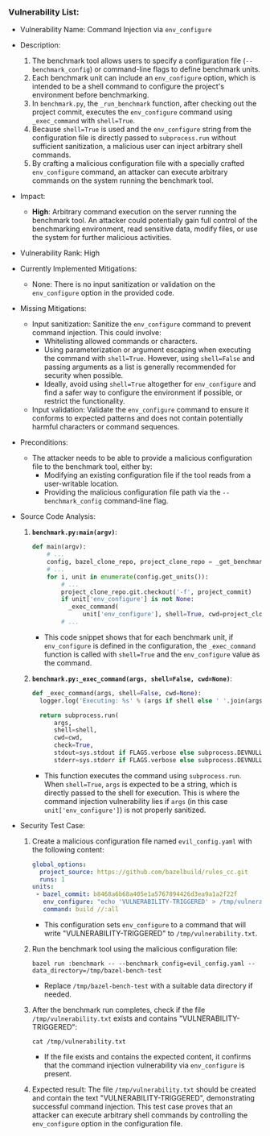 ### Vulnerability List:

- Vulnerability Name: Command Injection via `env_configure`

- Description:
    1. The benchmark tool allows users to specify a configuration file (`--benchmark_config`) or command-line flags to define benchmark units.
    2. Each benchmark unit can include an `env_configure` option, which is intended to be a shell command to configure the project's environment before benchmarking.
    3. In `benchmark.py`, the `_run_benchmark` function, after checking out the project commit, executes the `env_configure` command using `_exec_command` with `shell=True`.
    4. Because `shell=True` is used and the `env_configure` string from the configuration file is directly passed to `subprocess.run` without sufficient sanitization, a malicious user can inject arbitrary shell commands.
    5. By crafting a malicious configuration file with a specially crafted `env_configure` command, an attacker can execute arbitrary commands on the system running the benchmark tool.

- Impact:
    - **High**: Arbitrary command execution on the server running the benchmark tool. An attacker could potentially gain full control of the benchmarking environment, read sensitive data, modify files, or use the system for further malicious activities.

- Vulnerability Rank: High

- Currently Implemented Mitigations:
    - None: There is no input sanitization or validation on the `env_configure` option in the provided code.

- Missing Mitigations:
    - Input sanitization: Sanitize the `env_configure` command to prevent command injection. This could involve:
        - Whitelisting allowed commands or characters.
        - Using parameterization or argument escaping when executing the command with `shell=True`. However, using `shell=False` and passing arguments as a list is generally recommended for security when possible.
        - Ideally, avoid using `shell=True` altogether for `env_configure` and find a safer way to configure the environment if possible, or restrict the functionality.
    - Input validation: Validate the `env_configure` command to ensure it conforms to expected patterns and does not contain potentially harmful characters or command sequences.

- Preconditions:
    - The attacker needs to be able to provide a malicious configuration file to the benchmark tool, either by:
        - Modifying an existing configuration file if the tool reads from a user-writable location.
        - Providing the malicious configuration file path via the `--benchmark_config` command-line flag.

- Source Code Analysis:
    1. **`benchmark.py:main(argv)`**:
        ```python
        def main(argv):
            # ...
            config, bazel_clone_repo, project_clone_repo = _get_benchmark_config_and_clone_repos(argv)
            # ...
            for i, unit in enumerate(config.get_units()):
                # ...
                project_clone_repo.git.checkout('-f', project_commit)
                if unit['env_configure'] is not None:
                  _exec_command(
                      unit['env_configure'], shell=True, cwd=project_clone_repo.working_dir)
                # ...
        ```
        - This code snippet shows that for each benchmark unit, if `env_configure` is defined in the configuration, the `_exec_command` function is called with `shell=True` and the `env_configure` value as the command.

    2. **`benchmark.py:_exec_command(args, shell=False, cwd=None)`**:
        ```python
        def _exec_command(args, shell=False, cwd=None):
          logger.log('Executing: %s' % (args if shell else ' '.join(args)))

          return subprocess.run(
              args,
              shell=shell,
              cwd=cwd,
              check=True,
              stdout=sys.stdout if FLAGS.verbose else subprocess.DEVNULL,
              stderr=sys.stderr if FLAGS.verbose else subprocess.DEVNULL)
        ```
        - This function executes the command using `subprocess.run`. When `shell=True`, `args` is expected to be a string, which is directly passed to the shell for execution. This is where the command injection vulnerability lies if `args` (in this case `unit['env_configure']`) is not properly sanitized.

- Security Test Case:
    1. Create a malicious configuration file named `evil_config.yaml` with the following content:
        ```yaml
        global_options:
          project_source: https://github.com/bazelbuild/rules_cc.git
          runs: 1
        units:
         - bazel_commit: b8468a6b68a405e1a5767894426d3ea9a1a2f22f
           env_configure: "echo 'VULNERABILITY-TRIGGERED' > /tmp/vulnerability.txt"
           command: build //:all
        ```
        - This configuration sets `env_configure` to a command that will write "VULNERABILITY-TRIGGERED" to `/tmp/vulnerability.txt`.

    2. Run the benchmark tool using the malicious configuration file:
        ```shell
        bazel run :benchmark -- --benchmark_config=evil_config.yaml --data_directory=/tmp/bazel-bench-test
        ```
        - Replace `/tmp/bazel-bench-test` with a suitable data directory if needed.

    3. After the benchmark run completes, check if the file `/tmp/vulnerability.txt` exists and contains "VULNERABILITY-TRIGGERED":
        ```shell
        cat /tmp/vulnerability.txt
        ```
        - If the file exists and contains the expected content, it confirms that the command injection vulnerability via `env_configure` is present.

    4. Expected result: The file `/tmp/vulnerability.txt` should be created and contain the text "VULNERABILITY-TRIGGERED", demonstrating successful command injection. This test case proves that an attacker can execute arbitrary shell commands by controlling the `env_configure` option in the configuration file.